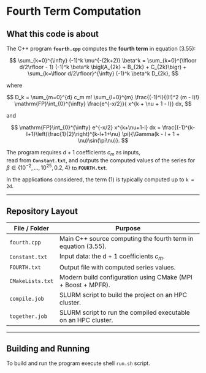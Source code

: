 # Fourth Term Computation

## What this code is about

The C++ program **`fourth.cpp`** computes the **fourth term** in equation (3.55):

$$
\sum_{k=0}^{\infty} (-1)^k \mu^{-(2k+2)} \beta^k =
\sum_{k=0}^{\lfloor d/2\rfloor - 1} (-1)^k \beta^k \bigl(A_{2k} + B_{2k} + C_{2k}\bigr) +
\sum_{k=\lfloor d/2\rfloor}^{\infty} (-1)^k \beta^k D_{2k},
$$

where

$$
D_k =
\sum_{m=0}^{d} c_m m!
\sum_{l=0}^{m} \frac{(-1)^l}{(l!)^2 (m - l)!}
\mathrm{FP}\int_{0}^{\infty} \frac{e^{-x/2}}{ x^{k + \nu + 1 - l}} dx,
$$

and

$$
\mathrm{FP}\int_{0}^{\infty} e^{-x/2} x^{k+\nu+1-l} dx
= \frac{(-1)^{k-l+1}\left(\frac{1}{2}\right)^{k-l+1+\nu}
  \pi}{\Gamma(k - l + 1 + \nu)\sin(\pi\nu)}.
$$ 

The program requires $d + 1$ coefficients $c_m$ as inputs,  
read from **`Constant.txt`**, and outputs the computed values of the series for  
$\beta \in \{10^{-2}, \dots, 10^{25}, 0.2, 4\}$ to **`FOURTH.txt`**.

In the applications considered, the term (1) is typically computed up to `k = 2d`.

---

## Repository Layout

| File / Folder     | Purpose                                                                 |
|-------------------|-------------------------------------------------------------------------|
| `fourth.cpp`      | Main C++ source computing the fourth term in equation (3.55).           |
| `Constant.txt`    | Input data: the d + 1 coefficients $c_m$.                             |
| `FOURTH.txt`      | Output file with computed series values.                                 |
| `CMakeLists.txt`  | Modern build configuration using CMake (MPI + Boost + MPFR).            |
| `compile.job`     | SLURM script to build the project on an HPC cluster.                    |
| `together.job`    | SLURM script to run the compiled executable on an HPC cluster.          |

---

## Building and Running
To build and run the program execute shell `run.sh` script.
